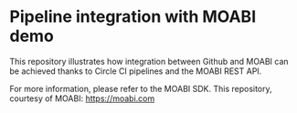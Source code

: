 # Pipeline integration with MOABI demo

This repository illustrates how integration
between Github and MOABI can be achieved thanks
to Circle CI pipelines and the MOABI REST API.

For more information, please refer to the MOABI SDK.
This repository, courtesy of MOABI: https://moabi.com
